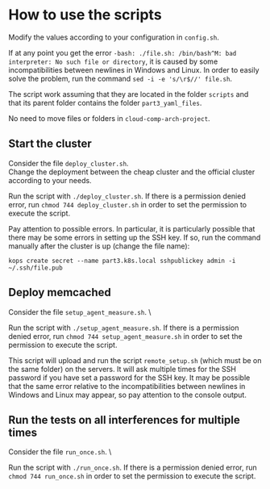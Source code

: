 # How to use the scripts

Modify the values according to your configuration in `config.sh`.

If at any point you get the error `-bash: ./file.sh: /bin/bash^M: bad interpreter: No such file or directory`, it is caused by some incompatibilities between newlines in Windows and Linux. In order to easily solve the problem, run the command `sed -i -e 's/\r$//' file.sh`.

The script work assuming that they are located in the folder `scripts` and that its parent folder contains the folder `part3_yaml_files`.

No need to move files or folders in `cloud-comp-arch-project`.

## Start the cluster

Consider the file `deploy_cluster.sh`. \
Change the deployment between the cheap cluster and the official cluster according to your needs.

Run the script with `./deploy_cluster.sh`. If there is a permission denied error, run `chmod 744 deploy_cluster.sh` in order to set the permission to execute the script.

Pay attention to possible errors. In particular, it is particularly possible that there may be some errors in setting up the SSH key. If so, run the command manually after the cluster is up (change the file name):

```
kops create secret --name part3.k8s.local sshpublickey admin -i ~/.ssh/file.pub
```

## Deploy memcached

Consider the file `setup_agent_measure.sh`. \

Run the script with `./setup_agent_measure.sh`. If there is a permission denied error, run `chmod 744 setup_agent_measure.sh` in order to set the permission to execute the script.

This script will upload and run the script `remote_setup.sh` (which must be on the same folder) on the servers. It will ask multiple times for the SSH password if you have set a password for the SSH key. It may be possible that the same error relative to the incompatibilities between newlines in Windows and Linux may appear, so pay attention to the console output.

## Run the tests on all interferences for multiple times

Consider the file `run_once.sh`. \

Run the script with `./run_once.sh`. If there is a permission denied error, run `chmod 744 run_once.sh` in order to set the permission to execute the script.
